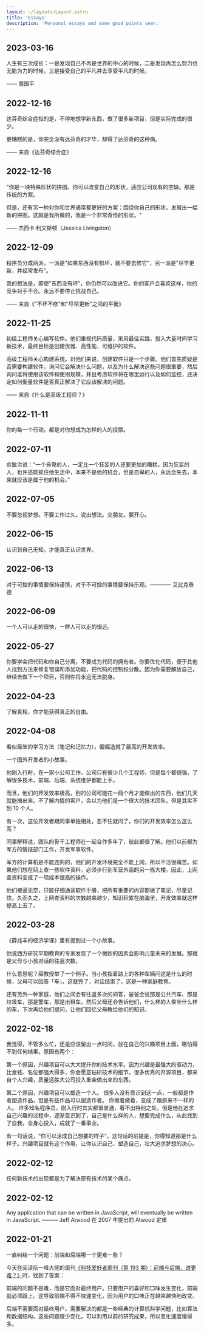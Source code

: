 ```yaml
---
layout: ~/layouts/Layout.astro
title: 'Essays'
description: 'Personal essays and some good points seen.'
---
```


## 2023-03-16

人生有三次成长：一是发现自己不再是世界的中心的时候，二是发现再怎么努力也无能为力的时候，三是接受自己的平凡并去享受平凡的时候。

—— 周国平

## 2022-12-16

达芬奇综合症指的是，不停地想学新东西，做了很多新项目，但是实际完成的很少。

更糟糕的是，你完全没有达芬奇的才华，却得了达芬奇的这种病。

—— 来自《达芬奇综合症》

## 2022-12-16

"你是一块特殊形状的拼图。你可以改变自己的形状，适应公司现有的空缺。那是传统的方案。

但是，还有另一种对你和世界通常都更好的方案：围绕你自己的形状，发展出一幅新的拼图。这就是我所做的，我是一个非常奇怪的形状。"

—— 杰西卡·利文斯顿（Jessica Livingston）

## 2022-12-09

程序员分成两派，一派是"如果东西没有损坏，就不要去修它"，另一派是"尽早更新，并经常发布"。

我的想法是，即使"东西没有坏"，你仍然可以改进它。你的客户会喜欢这样，你的竞争对手不会。永远不要停止挑战自己。

—— 来自《"不坏不修"和"尽早更新"之间的平衡》

## 2022-11-25

初级工程师关心编写软件。他们重视代码质量，采用最佳实践，投入大量时间学习新技术，最终目标是创建优雅、高性能、可维护的软件。

高级工程师关心构建系统。对他们来说，创建软件只是一个步骤。他们首先质疑是否需要构建软件，询问它会解决什么问题，以及为什么解决这些问题很重要，然后询问谁将使用该软件和使用规模，并且考虑软件将在哪里运行以及如何监控，还决定如何衡量软件是否真正解决了它应该解决的问题。

—— 来自《什么是高级工程师？》

## 2022-11-11

你的每一个行动，都是对你想成为怎样的人的投票。

## 2022-07-11

俞敏洪说：“一个自卑的人，一定比一个狂妄的人还要更加的糟糕。因为狂妄的人，也许还能抓住他生活中，本来不是他的机会，但是自卑的人，永远会失去，本来就应该是属于他的机会。”

## 2022-07-05

不要忽视梦想。不要工作过久。说出想法。交朋友。要开心。

## 2022-06-15

认识到自己无知，才能真正认识世界。

## 2022-06-13

对于可控的事情要保持谨慎，对于不可控的事情要保持乐观。———— 艾比克泰德

## 2022-06-09

一个人可以走的很快，一群人可以走的很远。

## 2022-05-27

你要学会把代码和你自己分离，不要成为代码的拥有者。你要优化代码，便于其他人找到方法来修复错误和添加功能，把代码的控制权分散。因为你需要解放自己，继续去做下一个项目，否则你将永远无法脱身。

## 2022-04-23

了解真相，你才能获得真正的自由。

## 2022-04-08

看似最笨的学习方法（笔记和记忆力），偏偏造就了最高的开发效率。

一个国外开发者的小故事。

他刚入行时，在一家小公司工作。公司只有很少几个工程师，但是每个都很强，了解很多技术，前端、后端、系统维护都能上手。

而且，他们的开发效率极高，别的公司可能花一两个月才能做出的东西，他们几天就能搞出来。不了解内情的客户，会以为他们是一个很大的技术团队，但是其实不到 10 个人。

有一次，这位开发者跟同事单独相处，忍不住就问了，你们的开发效率怎么这么高？

同事解释说，团队的骨干工程师在一起合作多年了，彼此都很了解。他们以前都为军方的情报部门工作，开发军事软件。

军方的计算机是不能连网的，他们的开发环境完全不能上网，所以干活很痛苦。如果他们想在网上查一些软件资料，必须步行到军营外面的另一栋大楼。因此，上网查资料变成了一项成本很高的操作。

他们被逼无奈，只能仔细通读软件手册，把所有重要的内容都做了笔记，尽量记住。久而久之，上网查资料的次数越来越少，知识积累在脑海里，开发效率就这样提高上去了。

## 2022-03-28

《薛兆丰的经济学课》里有提到过一个小故事。

他说西方研究早期教育的专家发现了一个微妙的因素会影响儿童未来的发展。那就是父母与小孩对话的往返次数。

什么意思呢？薛教授举了一个例子。当小孩指着路上的各种车辆问这是什么的时候，父母可以回答「车」，这就完了，对话结束了，这是一种家庭教育。

还有另外一种家庭，他们之间会有往返多次的问答，爸爸会说那是公共汽车、那是垃圾车，那是警车，那是出租车。然后父母还会告诉他们，什么样的人乘坐什么样的车，下次再给他们提问，让他们回忆父母教给他们的知识。

## 2022-02-18

我觉得，不管多么忙，还是应该留出一点时间，放在自己的兴趣项目上面，哪怕得不到任何结果。原因有两个：

第一个原因，兴趣项目可以大大提升你的技术水平。因为兴趣是最强大的驱动力，比金钱、名位都强大得多，你会愿意钻研技术的细节。很多优秀的开源项目，都来自个人兴趣，质量远胜大公司投入重金做出来的东西。

第二个原因，兴趣项目可以塑造一个人。 很多人没有意识到这一点，一般都是作者塑造作品，但是有些作品可以塑造作者。 你做着做着，变成了跟原来不一样的人。
许多知名程序员，刚入行时其实都很普通，看不出特别之处，但是他在追求自己兴趣的过程中，逐渐意识到了，自己是什么样的人，想要完成什么，从此找到了自我，全身心投入，成就了一番事业。

有一句话说，“你可以活成自己想要的样子”。这句话的前提是，你得知道那是什么样子。兴趣项目就有这个作用，让你认识自己、塑造自己，壮大追求梦想的决心。

## 2022-02-12

任何新技术的出现都是为了解决原有技术的某个痛点。

## 2022-02-12

Any application that can be written in JavaScript, will eventually be written in JavaScript. ——— Jeff Atwood 在 2007 年提出的 Atwood 定律

## 2022-01-21

一直纠结一个问题：前端和后端哪一个更难一些？

今天在阅读阮一峰大佬的周刊[《科技爱好者周刊（第 193 期）：前端与后端，谁更难？》](https://github.com/ruanyf/weekly/blob/master/docs/issue-193.md)时，找到了答案：

前端的问题不是难，而是它面对最终用户。只要用户的喜好和口味发生变化，前端就必须跟上。这导致前端不得不快速变化，因为用户的口味正在越来越快地改变。

后端不需要面对最终用户，需要解决的都是一些经典的计算机科学问题，比如算法和数据结构。这些问题很少变化，可以利用以前的研究成果，所以变化速度慢得多。
